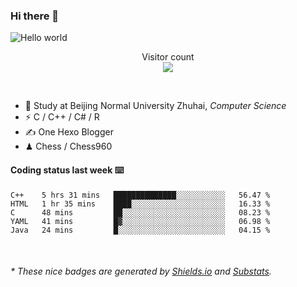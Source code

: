 ### Hi there 👋


<img src="https://raw.githubusercontent.com/sagar-viradiya/sagar-viradiya/master/resources/banner.png" alt="Hello world">
<p align="center"> 
  Visitor count<br/>
  <img src="https://profile-counter.glitch.me/youszoe/count.svg" />
</p>

<br/>


- 🍻  Study at Beijing Normal University Zhuhai, _Computer Science_
- ⚡  C / C++ / C# / R
- ✍️  One Hexo Blogger
- ♟  Chess / Chess960 


#### Coding status last week ⌨️

<!--START_SECTION:waka-->
```text
C++    5 hrs 31 mins   ██████████████░░░░░░░░░░░   56.47 % 
HTML   1 hr 35 mins    ████░░░░░░░░░░░░░░░░░░░░░   16.33 % 
C      48 mins         ██░░░░░░░░░░░░░░░░░░░░░░░   08.23 % 
YAML   41 mins         █▓░░░░░░░░░░░░░░░░░░░░░░░   06.98 % 
Java   24 mins         █░░░░░░░░░░░░░░░░░░░░░░░░   04.15 % 
```
<!--END_SECTION:waka-->

<br/>
<center><img src="http://ghchart.rshah.org/409ba5/yousazoe" alt="" /></center>


<h6>* These nice badges are generated by <a href="https://shields.io/">Shields.io</a> and <a href="https://github.com/spencerwooo/Substats">Substats</a>.</h6>
